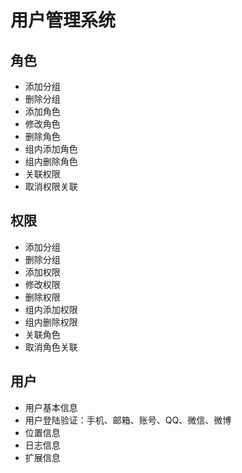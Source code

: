 # 用户管理系统

## 角色
* 添加分组
* 删除分组
* 添加角色
* 修改角色
* 删除角色
* 组内添加角色
* 组内删除角色
* 关联权限
* 取消权限关联

## 权限
* 添加分组 
* 删除分组
* 添加权限
* 修改权限
* 删除权限
* 组内添加权限
* 组内删除权限
* 关联角色
* 取消角色关联

## 用户
* 用户基本信息
* 用户登陆验证：手机、邮箱、账号、QQ、微信、微博
* 位置信息
* 日志信息
* 扩展信息